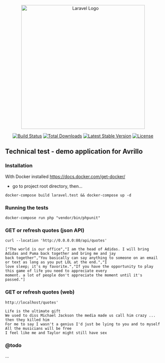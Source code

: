 <p align="center"><a href="https://laravel.com" target="_blank"><img src="https://raw.githubusercontent.com/laravel/art/master/logo-lockup/5%20SVG/2%20CMYK/1%20Full%20Color/laravel-logolockup-cmyk-red.svg" width="400" alt="Laravel Logo"></a></p>

<p align="center">
<a href="https://github.com/laravel/framework/actions"><img src="https://github.com/laravel/framework/workflows/tests/badge.svg" alt="Build Status"></a>
<a href="https://packagist.org/packages/laravel/framework"><img src="https://img.shields.io/packagist/dt/laravel/framework" alt="Total Downloads"></a>
<a href="https://packagist.org/packages/laravel/framework"><img src="https://img.shields.io/packagist/v/laravel/framework" alt="Latest Stable Version"></a>
<a href="https://packagist.org/packages/laravel/framework"><img src="https://img.shields.io/packagist/l/laravel/framework" alt="License"></a>
</p>

## Technical test - demo application for Avrillo

### Installation

With Docker installed https://docs.docker.com/get-docker/

* go to project root directory, then...

``docker-compose build laravel.test && docker-compose up -d``

### Running the tests

``docker-compose run php "vendor/bin/phpunit"``

### GET or refresh quotes (json API)

```
curl --location 'http://0.0.0.0:80/api/quotes' 

["The world is our office","I am the head of Adidas. I will bring Adidas and Puma back together and bring me and jay
back together","You basically can say anything to someone on an email or text as long as you put LOL at the end.","I
love sleep; it's my favorite.","If you have the opportunity to play this game of life you need to appreciate every
moment. a lot of people don't appreciate the moment until it's passed."]
```


### GET or refresh quotes (web)

```
http://localhost/quotes'

Life is the ultimate gift
We used to diss Michael Jackson the media made us call him crazy ... then they killed him
For me to say I wasn't a genius I'd just be lying to you and to myself
All the musicians will be free
I feel like me and Taylor might still have sex
```

### @todo

...

